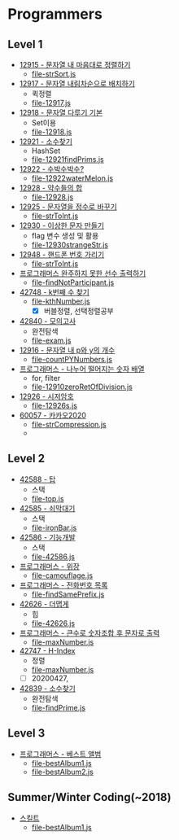 # Programmers


## Level 1
* [12915 - 문자열 내 마음대로 정렬하기](https://programmers.co.kr/learn/courses/30/lessons/12915)
    * [file-strSort.js](https://github.com/Rachel4858/algorithm/blob/master/programmers/strSort.js)
* [12917 - 문자열 내림차순으로 배치하기](https://programmers.co.kr/learn/courses/30/lessons/12917)
    * 퀵정렬
    * [file-12917.js](https://github.com/Rachel4858/algorithm/blob/master/programmers/12917.js)
* [12918 - 문자열 다루기 기본](https://programmers.co.kr/learn/courses/30/lessons/12918)
    * Set이용  
    * [file-12918.js](https://github.com/Rachel4858/algorithm/blob/master/programmers/12918.js) 
* [12921 - 소수찾기](https://programmers.co.kr/learn/courses/30/lessons/12921)
    * HashSet
    * [file-12921findPrims.js](https://github.com/Rachel4858/algorithm/blob/master/programmers/12921findPrimes.js)
* [12922 - 수박수박수?](https://programmers.co.kr/learn/courses/30/lessons/12922)
    * [file-12922waterMelon.js](https://github.com/Rachel4858/algorithm/blob/master/programmers/12922waterMelon.js)
* [12928 - 약수들의 합](https://programmers.co.kr/learn/courses/30/lessons/12928)
    * [file-12928.js](https://github.com/Rachel4858/algorithm/blob/master/programmers/12928.js)
* [12925 - 문자열을 정수로 바꾸기](https://programmers.co.kr/learn/courses/30/lessons/12925)
    * [file-strToInt.js](https://github.com/Rachel4858/algorithm/blob/master/programmers/strToInt.js)
* [12930 - 이상한 문자 만들기](https://programmers.co.kr/learn/courses/30/lessons/12930)
    * flag 변수 생성 및 활용
    * [file-12930strangeStr.js](https://github.com/Rachel4858/algorithm/blob/master/programmers/12930strangeStr.js)
* [12948 - 핸드폰 번호 가리기](https://programmers.co.kr/learn/courses/30/lessons/12948)
    * [file-strToInt.js](https://github.com/Rachel4858/algorithm/blob/master/programmers/distinguishPhoneNum.js)
* [프로그래머스 완주하지 못한 선수 출력하기](https://programmers.co.kr/learn/courses/30/lessons/42576?language=javascript)
    * [file-findNotParticipant.js](https://github.com/Rachel4858/algorithm/blob/master/codesquad/findNotParticipant.html)
* [42748 - k번째 수 찾기](https://programmers.co.kr/learn/courses/30/lessons/42748)
    * [file-kthNumber.js](https://github.com/Rachel4858/algorithm/blob/master/programmers/kthNumber.js)
        * [x] 버블정렬, 선택정렬공부

* [42840 - 모의고사](https://programmers.co.kr/learn/courses/30/lessons/42840)
    * 완전탐색
    * [file-exam.js](https://github.com/Rachel4858/algorithm/blob/master/programmers/exam.js)
* [12916 - 문자열 내 p와 y의 개수](https://programmers.co.kr/learn/courses/30/lessons/12916)
    * [file-countPYNumbers.js](https://github.com/Rachel4858/algorithm/blob/master/programmers/countPYNumbers.js)
* [프로그래머스 - 나누어 떨어지는 숫자 배열](https://programmers.co.kr/learn/courses/30/lessons/12910)
    * for, filter
    * [file-12910zeroRetOfDivision.js](https://github.com/Rachel4858/algorithm/blob/master/programmers/12910zeroRetOfDivision.js)
* [12926 - 시저암호](https://programmers.co.kr/learn/courses/30/lessons/12926)
    * [file-12926s.js](https://github.com/Rachel4858/algorithm/blob/master/programmers/12926.js)
* [60057 - 카카오2020](https://programmers.co.kr/learn/courses/30/lessons/60057)
    * [file-strCompression.js](https://github.com/Rachel4858/algorithm/blob/master/programmers/strCompression.js)
    *
    
## Level 2
* [42588 - 탑](https://programmers.co.kr/learn/courses/30/lessons/42588)
    * 스택
    * [file-top.js](https://github.com/Rachel4858/algorithm/blob/master/programmers/top.js)
* [42585 - 쇠막대기](https://programmers.co.kr/learn/courses/30/lessons/42585)
    * 스택
    * [file-ironBar.js](https://github.com/Rachel4858/algorithm/blob/master/programmers/ironBar.js)
* [42586 - 기능개발](https://programmers.co.kr/learn/courses/30/lessons/42586)
    * 스택
    * [file-42586.js](https://github.com/Rachel4858/algorithm/blob/master/programmers/42586.js)
* [프로그래머스 - 위장](https://programmers.co.kr/learn/courses/30/lessons/42578)
    * [file-camouflage.js](https://github.com/Rachel4858/algorithm/blob/master/programmers/camouflage.js)
* [프로그래머스 - 전화번호 목록](https://programmers.co.kr/learn/courses/30/lessons/42577)
    * [file-findSamePrefix.js](https://github.com/Rachel4858/algorithm/blob/master/programmers/findSamePrefix.js)
* [42626 - 더맵게](https://programmers.co.kr/learn/courses/30/lessons/42626)
    * 힙  
    * [file-42626.js](https://github.com/Rachel4858/algorithm/blob/master/programmers/42626.js)
* [프로그래머스 - 큰수로 숫자조합 후 문자로 출력](https://programmers.co.kr/learn/courses/30/lessons/42746)
    * [file-maxNumber.js](https://github.com/Rachel4858/algorithm/blob/master/programmers/maxNumber.js)
* [42747 - H-Index](https://programmers.co.kr/learn/courses/30/lessons/42747)
    * 정렬
    * [file-maxNumber.js](https://github.com/Rachel4858/algorithm/blob/master/programmers/42747.js)
    * [ ] 20200427,
    
* [42839 - 소수찾기](https://programmers.co.kr/learn/courses/30/lessons/42839)
    * 완전탐색
    * [file-findPrime.js](https://github.com/Rachel4858/algorithm/blob/master/programmers/findPrime.js)

## Level 3
* [프로그래머스 - 베스트 앨범](https://programmers.co.kr/learn/courses/30/lessons/42579)
    * [file-bestAlbum1.js](https://github.com/Rachel4858/algorithm/blob/master/programmers/bestAlbum.js)
    * [file-bestAlbum2.js](https://github.com/Rachel4858/algorithm/blob/master/programmers/bestAlbum2.js)
    
    
    
## Summer/Winter Coding(~2018)
* [스킬트](https://programmers.co.kr/learn/courses/30/lessons/49993)
    * [file-bestAlbum1.js](https://github.com/Rachel4858/algorithm/blob/master/programmers/49993.js)

